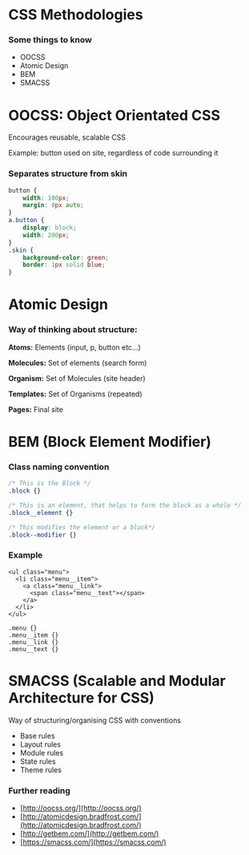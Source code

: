 # CSS Methodologies


### Some things to know

- OOCSS
- Atomic Design
- BEM
- SMACSS


# OOCSS: Object Orientated CSS


Encourages reusable, scalable CSS

Example: button used on site, regardless of code surrounding it


### Separates structure from skin


```css
button {
    width: 100px;
    margin: 0px auto;
}
a.button {
    display: block;
    width: 200px;
}
.skin {
    background-color: green;
    border: 1px solid blue;
}
```

# Atomic Design


### Way of thinking about structure:

**Atoms:** Elements (input, p, button etc...)

**Molecules:** Set of elements (search form)

**Organism:** Set of Molecules (site header)

**Templates:** Set of Organisms (repeated)

**Pages:** Final site


# BEM (Block Element Modifier)


### Class naming convention

```css
/* This is the Block */
.block {}

/* This is an element, that helps to form the block as a whole */
.block__element {}

/* This modifies the element or a block*/
.block--modifier {}
```


### Example

```
<ul class="menu">
  <li class="menu__item">
    <a class="menu__link">
      <span class="menu__text"></span>
    </a>
  </li>
</ul>

.menu {}
.menu__item {}
.menu__link {}
.menu__text {}
```


# SMACSS (Scalable and Modular Architecture for CSS)


Way of structuring/organising CSS with conventions

- Base rules
- Layout rules
- Module rules
- State rules
- Theme rules


### Further reading

- [http://oocss.org/](http://oocss.org/)
- [http://atomicdesign.bradfrost.com/](http://atomicdesign.bradfrost.com/)
- [http://getbem.com/](http://getbem.com/)
- [https://smacss.com/](https://smacss.com/)
